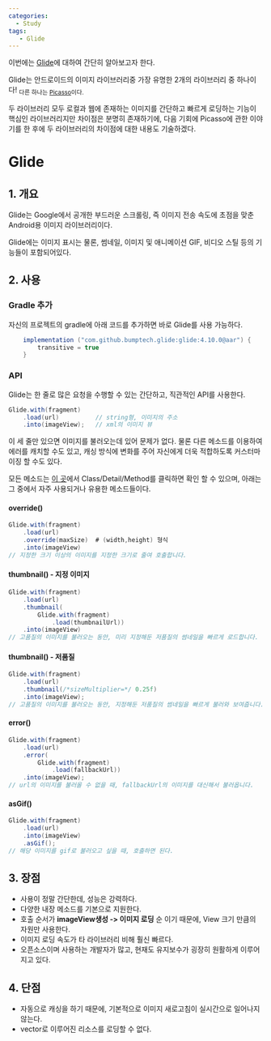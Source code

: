 ```yaml
---
categories: 
  - Study
tags:
   - Glide
---
```


이번에는 [Glide](https://bumptech.github.io/glide/)에 대하여 간단히 알아보고자 한다.

Glide는 안드로이드의 이미지 라이브러리중 가장 유명한 2개의 라이브러리 중 하나이다! <sub> 다른 하나는 [Picasso](https://square.github.io/picasso/)이다.</sub>

두 라이브러리 모두 로컬과 웹에 존재하는 이미지를 간단하고 빠르게 로딩하는 기능이 핵심인 라이브러리지만 차이점은 분명히 존재하기에, 다음 기회에 Picasso에 관한 이야기를 한 후에 두 라이브러리의 차이점에 대한 내용도 기술하겠다.


# Glide
## 1. 개요

Glide는 Google에서 공개한 부드러운 스크롤링, 즉 이미지 전송 속도에 초점을 맞춘 Android용 이미지 라이브러리이다.

Glide에는 이미지 표시는 물론, 썸네일, 이미지 및 애니메이션 GIF, 비디오 스틸 등의 기능들이 포함되어있다.



## 2. 사용
### Gradle 추가
자신의 프로젝트의 gradle에 아래 코드를 추가하면 바로 Glide를 사용 가능하다.
```java
    implementation ("com.github.bumptech.glide:glide:4.10.0@aar") {
        transitive = true
    }
```

### API
Glide는 한 줄로 많은 요청을 수행할 수 있는 간단하고, 직관적인 API를 사용한다.

```java
Glide.with(fragment)
    .load(url)			// string형, 이미지의 주소
    .into(imageView);	// xml의 이미지 뷰
```
이 세 줄만 있으면 이미지를 불러오는데 있어 문제가 없다.
물론 다른 메소드를 이용하여 에러를 캐치할 수도 있고, 캐싱 방식에 변화를 주어 자신에게 더욱 적합하도록 커스터마이징 할 수도 있다.

모든 메소드는 [이 곳](https://bumptech.github.io/glide/javadocs/430/com/bumptech/glide/request/RequestOptions.html#method.detail)에서 Class/Detail/Method를 클릭하면 확인 할 수 있으며, 아래는 그 중에서 자주 사용되거나 유용한 메소드들이다.

#### override()
```java
Glide.with(fragment)
	.load(url)
	.override(maxSize)	# (width,height) 형식
	.into(imageView)
// 지정한 크기 이상의 이미지를 지정한 크기로 줄여 호출합니다.
```

#### thumbnail() - 지정 이미지
```java
Glide.with(fragment)
    .load(url)
	.thumbnail(
		Glide.with(fragment)
			.load(thumbnailUrl))
    .into(imageView)
// 고품질의 이미지를 불러오는 동안, 미리 지정해둔 저품질의 썸네일을 빠르게 로드합니다.
```

#### thumbnail() - 저품질
```java
Glide.with(fragment)
    .load(url)
	.thumbnail(/*sizeMultiplier=*/ 0.25f)
    .into(imageView);
// 고품질의 이미지를 불러오는 동안, 지정해둔 저품질의 썸네일을 빠르게 불러와 보여줍니다.
```

#### error()
```java
Glide.with(fragment)
    .load(url)
	.error(
		Glide.with(fragment)
			.load(fallbackUrl))
    .into(imageView);
// url의 이미지를 불러올 수 없을 때, fallbackUrl의 이미지를 대신해서 불러옵니다.
```

#### asGif()
```java
Glide.with(fragment)
    .load(url)
    .into(imageView)
	.asGif();
// 해당 이미지를 gif로 불러오고 싶을 때, 호출하면 된다. 
```
## 3. 장점

 - 사용이 정말 간단한데, 성능은 강력하다.
 - 다양한 내장 메소드를 기본으로 지원한다.
 - 호출 순서가 **imageView생성 -> 이미지 로딩** 순 이기 때문에,  View 크기 만큼의 자원만 사용한다.
 - 이미지 로딩 속도가  타 라이브러리 비해 훨신 빠르다.
 - 오픈소스이며 사용하는 개발자가 많고, 현재도 유지보수가 굉장히 원활하게 이루어지고 있다.

## 4. 단점

 - 자동으로 캐싱을 하기 때문에, 기본적으로 이미지 새로고침이 실시간으로 일어나지 않는다.
 - vector로 이루어진 리소스를 로딩할 수 없다.



